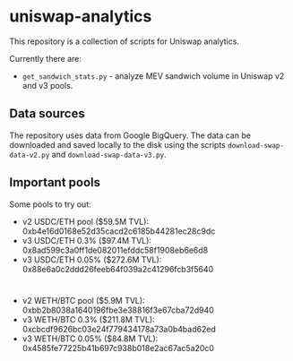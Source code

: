 # uniswap-analytics

This repository is a collection of scripts for Uniswap analytics.

Currently there are:
* `get_sandwich_stats.py` - analyze MEV sandwich volume in Uniswap v2 and v3 pools.

## Data sources

The repository uses data from Google BigQuery.
The data can be downloaded and saved locally to the disk using the scripts `download-swap-data-v2.py` and `download-swap-data-v3.py`.

## Important pools

Some pools to try out:

 * v2 USDC/ETH pool ($59.5M TVL):   0xb4e16d0168e52d35cacd2c6185b44281ec28c9dc
 * v3 USDC/ETH 0.3% ($97.4M TVL):   0x8ad599c3a0ff1de082011efddc58f1908eb6e6d8
 * v3 USDC/ETH 0.05% ($272.6M TVL): 0x88e6a0c2ddd26feeb64f039a2c41296fcb3f5640
#
 * v2 WETH/BTC pool ($5.9M TVL):    0xbb2b8038a1640196fbe3e38816f3e67cba72d940
 * v3 WETH/BTC 0.3% ($211.8M TVL):  0xcbcdf9626bc03e24f779434178a73a0b4bad62ed
 * v3 WETH/BTC 0.05% ($84.8M TVL):  0x4585fe77225b41b697c938b018e2ac67ac5a20c0
